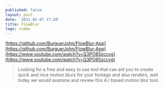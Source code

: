 ```yaml
---
published: false
layout: post
date: '2021-02-07 17:20'
title: FlowBlur
tags: video 
---
```

[https://github.com/BurguerJohn/FlowBlur-App](https://github.com/BurguerJohn/FlowBlur-App)  
[https://www.youtube.com/watch?v=Q3PO85zccvg](https://www.youtube.com/watch?v=Q3PO85zccvg)  
> Looking for a free and easy to use tool that can aid you to create quick and nice motion blurs for your footage and also renders, well today we would examine and review this A.I based motion blur tool.
